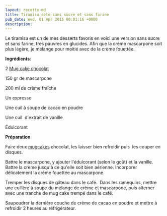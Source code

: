 ```yaml
---
layout: recette-md
title: Tiramisu ceto sans sucre et sans farine
pub_date: Wed, 01 Apr 2015 00:01:16 +0000
description: 
---
```

Le tiramisu est un de mes desserts favoris en voici une version sans sucre et sans farine, très pauvres en glucides. Afin que la crème mascarpone soit plus légère, je mélange pour moitié avec de la crème fouettée.

<strong>Ingrédients</strong>:

2 <a title="Mug Cake chocolat sans farine" href="http://regimeketo.com/mug-cake-chocolat-sans-farine/">Mug cake chocolat</a>

150 gr de mascarpone

200 ml de crème fraîche

Un expresso

Une cuil à soupe de cacao en poudre

Une cuil  d'extrait de vanille

Édulcorant

<strong>Préparation</strong>

Faire deux <a title="Mug Cake chocolat sans farine" href="http://ketorama.ma/mug-cake-chocolat-sans-farine/">mugcakes</a> chocolat, les laisser bien refroidir puis  les couper en disques.

Battre le mascarpone, y ajouter l'édulcorant (selon le goût) et la vanille. Battre la crème jusqu'à ce qu'elle soit bien aérienne. Incorporer délicatement la crème fouettée au mascarpone.

Tremper les disques de gâteau dans le café.  Dans les ramequins, mettre une cuillère à soupe du mélange de crème et mascarpone, puis alterner avec une tranche de mug cake trempé dans le café.

Saupoudrer la dernière couche de crème de cacao en poudre et mettre à refroidir 2 heures au réfrigérateur.
